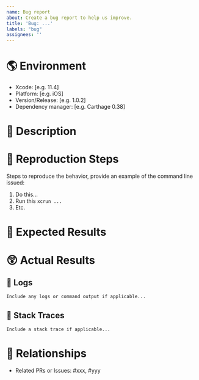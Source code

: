 ```yaml
---
name: Bug report
about: Create a bug report to help us improve.
title: 'Bug: ...'
labels: "bug"
assignees: ''
---
```

# 🌎 Environment

 - Xcode: [e.g. 11.4]
 - Platform: [e.g. iOS]
 - Version/Release: [e.g. 1.0.2]
 - Dependency manager: [e.g. Carthage 0.38]

# 💬 Description

<!-- A clear and concise description of what the bug is. -->

# 🦶 Reproduction Steps

Steps to reproduce the behavior, provide an example of the command line issued:
1. Do this...
2. Run this `xcrun ...`
3. Etc.

# 🤔 Expected Results

<!-- A clear and concise description of what you expected to happen. -->

# 😲 Actual Results

<!-- A clear and concise description of what actually happened. -->

## 🌳 Logs

```
Include any logs or command output if applicable...
```

## 📄 Stack Traces

```
Include a stack trace if applicable...
```

# 🤝 Relationships

- Related PRs or Issues: #xxx, #yyy
